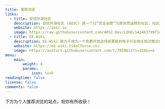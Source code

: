 ```yaml
---
title: 推荐浏览
links:
  - title: 安同开源社区
    description: 安同开源社区 (AOSC) 是一个以“完全自愿”为原则而运转的社区，社区成员们共同维护与发展着名为“AOSC OS”的一款通用 Linux 发行版。
    website: https://aosc.io
    image: https://raw.githubusercontent.com/AOSC-Dev/LOGO/142463799f1c245fdd05e5cf29d11271f95492ec/aosc.svg
  - title: EE-Wiki
    description: EE-Wiki 致力于成为一个免费开放且持续更新的电子行业相关知识整合站点，从模电数电基础知识，到FPGA开发、嵌入式开发,再到电赛、智能车赛等…
    website: https://ee-wiki.tidalforce.cn/
    image: https://avatars.githubusercontent.com/t/7850611?s=116&v=4
menu:
    main: 
        weight: 4
        params:
            icon: link
readingtime: false
license: false
comments: false
---
```


下方为个人推荐浏览的站点，祝你有所收获！
